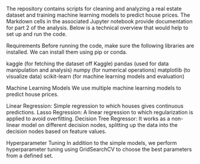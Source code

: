 The repository contains scripts for cleaning and analyzing a real estate dataset and training machine learning models to predict house prices. The Markdown cells in the associated Jupyter notebook provide documentation for part 2 of the analysis. Below is a technical overview that would help to set up and run the code.

Requirements
Before running the code, make sure the following libraries are installed. We can install them using pip or conda.

kaggle (for fetching the dataset off Kaggle)
pandas (used for data manipulation and analysis)
numpy (for numerical operations)
matplotlib (to visualize data)
scikit-learn (for machine learning models and evaluation)

Machine Learning Models
We use multiple machine learning models to predict house prices.

Linear Regression: Simple regression to which houses gives continuous predictions.
Lasso Regression: A linear regression to which regularization is applied to avoid overfitting.
Decision Tree Regressor: It works as a non-linear model on different decision nodes, splitting up the data into the decision nodes based on feature values.

Hyperparameter Tuning
In addition to the simple models, we perform hyperparameter tuning using GridSearchCV to choose the best parameters from a defined set.

